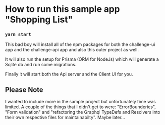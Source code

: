 # How to run this sample app "Shopping List"

### `yarn start`

This bad boy will install all of the npm packages for both the challenge-ui app and the challenge-api app and also this outer project as well.

It will also run the setup for Prisma (ORM for NodeJs) which will generate a Sqlite db and run some migrations.

Finally it will start both the Api server and the Client UI for you.

## Please Note

I wanted to include more in the sample project but unfortunately time was limited. A couple of the things that I didn't get to were: "ErrorBounderies", "Form validation" and "refactoring the Graphql TypeDefs and Resolvers into their own respective files for maintainabilty". Maybe later...
